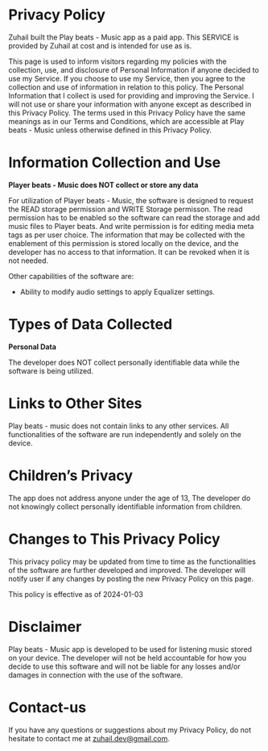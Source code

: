 # Privacy Policy

Zuhail built the Play beats - Music app as a paid app. This SERVICE is provided by Zuhail at cost and is intended for use as is.

This page is used to inform visitors regarding my policies with the collection, use, and disclosure of Personal Information if anyone decided to use my Service.
If you choose to use my Service, then you agree to the collection and use of information in relation to this policy. The Personal Information that I collect is used for providing and improving the Service.
I will not use or share your information with anyone except as described in this Privacy Policy.
The terms used in this Privacy Policy have the same meanings as in our Terms and Conditions, which are accessible at Play beats - Music unless otherwise defined in this Privacy Policy.

# Information Collection and Use

**Player beats - Music does NOT collect or store any data**

For utilization of Player beats - Music, the software is designed to request the READ storage permission and WRITE Storage permisson. The read permission has to be enabled so the software can read the storage and add music files to Player beats.
And write permission is for editing media meta tags as per user choice. The information that may be collected with the enablement of this permission is stored locally on the device, and the developer has no access to that information. It can be revoked when it is not needed.

Other capabilities of the software are:
* Ability to modify audio settings to apply Equalizer settings.

# Types of Data Collected

**Personal Data**

The developer does NOT collect personally identifiable data while the software is being utilized.

# Links to Other Sites


Play beats - music does not contain links to any other services. All functionalities of the software are run independently and solely on the device.

# Children’s Privacy

The app does not address anyone under the age of 13, The developer do not knowingly collect personally identifiable information from children.

# Changes to This Privacy Policy

This privacy policy may be updated from time to time as the functionalities of the software are further developed and improved. The developer will notify user if any changes by posting the new Privacy Policy on this page.

This policy is effective as of 2024-01-03


# Disclaimer

Play beats - Music app is developed to be used for listening music stored on your device.
The developer will not be held accountable for how you decide to use this software and will not be liable for any losses and/or damages in connection with the use of the software.

# Contact-us

If you have any questions or suggestions about my Privacy Policy, do not hesitate to contact me at zuhail.dev@gmail.com.
